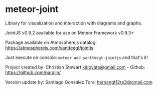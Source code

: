 meteor-joint
============
Library for visualization and interaction with diagrams and graphs.

JointJS v0.9.2 available for use on Meteor Framework v0.9.3+

Package available on Atmospherejs catalog: https://atmospherejs.com/santteegt/jointjs



Just execute on console: ```meteor add santteegt:jointjs``` and that's it!

Project created by: Christian Stewart <kidovate@gmail.com> - Github: https://github.com/paralin/

Version update by: Santiago González Toral <hernangt12re3@gmail.com>


